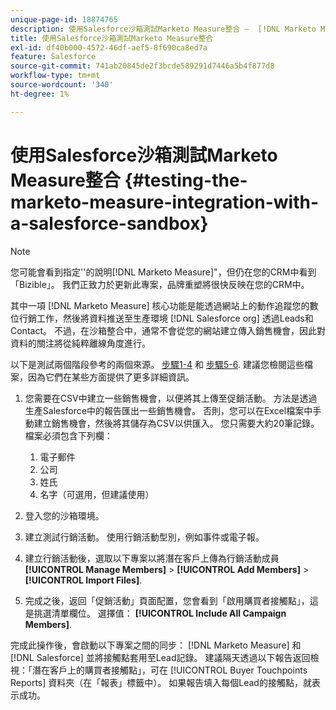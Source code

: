 ```yaml
---
unique-page-id: 18874765
description: 使用Salesforce沙箱測試Marketo Measure整合 —  [!DNL Marketo Measure]
title: 使用Salesforce沙箱測試Marketo Measure整合
exl-id: df40b000-4572-46df-aef5-8f690ca8ed7a
feature: Salesforce
source-git-commit: 741ab20845de2f3bcde589291d7446a5b4f877d8
workflow-type: tm+mt
source-wordcount: '340'
ht-degree: 1%

---
```


# 使用Salesforce沙箱測試Marketo Measure整合 {#testing-the-marketo-measure-integration-with-a-salesforce-sandbox}

>[!NOTE]
>
>您可能會看到指定&#39;&#39;的說明[!DNL Marketo Measure]&quot;，但仍在您的CRM中看到「Bizible」。 我們正致力於更新此專案，品牌重塑將很快反映在您的CRM中。

其中一項 [!DNL Marketo Measure] 核心功能是能透過網站上的動作追蹤您的數位行銷工作，然後將資料推送至生產環境 [!DNL Salesforce org] 透過Leads和Contact。 不過，在沙箱整合中，通常不會從您的網站建立傳入銷售機會，因此對資料的關注將從純粹離線角度進行。

以下是測試兩個階段參考的兩個來源。 [步驟1-4](https://help.salesforce.com/s/articleView?id=lead_import_wizard.htm&amp;language=en_US&amp;type=5) 和 [步驟5-6](/help/channel-tracking-and-setup/offline-channels/legacy-processes/syncing-offline-campaigns.md). 建議您檢閱這些檔案，因為它們在某些方面提供了更多詳細資訊。

1. 您需要在CSV中建立一些銷售機會，以便將其上傳至促銷活動。 方法是透過生產Salesforce中的報告匯出一些銷售機會。 否則，您可以在Excel檔案中手動建立銷售機會，然後將其儲存為CSV以供匯入。 您只需要大約20筆記錄。 檔案必須包含下列欄：

   1. 電子郵件
   1. 公司
   1. 姓氏
   1. 名字（可選用，但建議使用）

1. 登入您的沙箱環境。
1. 建立測試行銷活動。 使用行銷活動型別，例如事件或電子報。
1. 建立行銷活動後，選取以下專案以將潛在客戶上傳為行銷活動成員 **[!UICONTROL Manage Members]** > **[!UICONTROL Add Members]** > **[!UICONTROL Import Files]**.
1. 完成之後，返回「促銷活動」頁面配置，您會看到「啟用購買者接觸點」，這是挑選清單欄位。 選擇值： **[!UICONTROL Include All Campaign Members]**.

完成此操作後，會啟動以下專案之間的同步： [!DNL Marketo Measure] 和 [!DNL Salesforce] 並將接觸點套用至Lead記錄。 建議隔天透過以下報告返回檢視：「潛在客戶上的購買者接觸點」，可在 [!UICONTROL Buyer Touchpoints Reports] 資料夾（在「報表」標籤中）。 如果報告填入每個Lead的接觸點，就表示成功。
